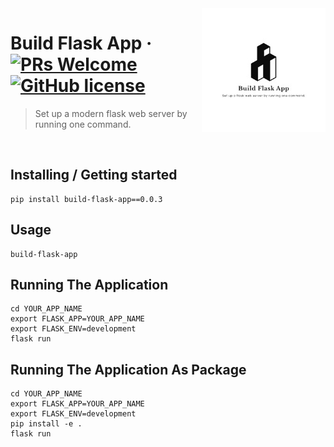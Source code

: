 <img src="https://raw.githubusercontent.com/Kushagrabainsla/build-flask-app/main/assets/favicon.ico" alt="Build Flask App Logo" align="right">

# Build Flask App &middot; [![PRs Welcome](https://img.shields.io/badge/PRs-welcome-brightgreen.svg?style=flat)](http://makeapullrequest.com) [![GitHub license](https://img.shields.io/badge/license-MIT-blue.svg?style=flat)](https://github.com/your/your-project/blob/master/LICENSE)

> Set up a modern flask web server by running one command.

<Br/>

## Installing / Getting started

```
pip install build-flask-app==0.0.3
```

## Usage

```
build-flask-app
```

## Running The Application

```
cd YOUR_APP_NAME
export FLASK_APP=YOUR_APP_NAME
export FLASK_ENV=development
flask run
```

## Running The Application As Package

```
cd YOUR_APP_NAME
export FLASK_APP=YOUR_APP_NAME
export FLASK_ENV=development
pip install -e .
flask run
```
